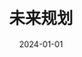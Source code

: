 ---
title: 未来规划
date: 2024-01-01

type: landing

sections:
  - block: people
    content:
      title: 未来规划
      user_groups:
          - Plan
      sort_by: Params.last_name
      sort_ascending: true
    design:
      show_interests: true
      show_role: true
---